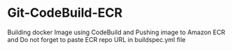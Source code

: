 # Git-CodeBuild-ECR
Building docker Image using CodeBuild and Pushing image to Amazon ECR and Do not forget to paste ECR repo URL in buildspec.yml file 

